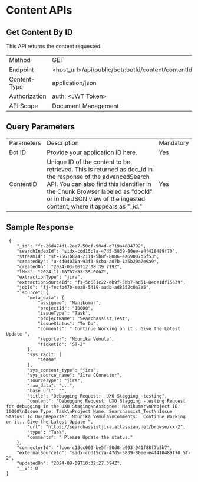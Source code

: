 # Content APIs


## Get Content By ID

This API returns the content requested.


<table>
  <tr>
   <td>Method
   </td>
   <td>GET
   </td>
  </tr>
  <tr>
   <td>Endpoint
   </td>
   <td>&lt;host_url>/api/public/bot/:botId/content/contentId
   </td>
  </tr>
  <tr>
   <td>Content-Type
   </td>
   <td>application/json
   </td>
  </tr>
  <tr>
   <td>Authorization
   </td>
   <td>auth: &lt;JWT Token>
   </td>
  </tr>
  <tr>
   <td>API Scope
   </td>
   <td>Document Management
   </td>
  </tr>
</table>

## **Query Parameters**

<table>
  <tr>
   <td>Parameters
   </td>
   <td>Description
   </td>
   <td>Mandatory
   </td>
  </tr>
  <tr>
   <td>Bot ID
   </td>
   <td>Provide your application ID here. 
   </td>
   <td>Yes
   </td>
  </tr>
  <tr>
   <td>ContentID
   </td>
   <td>Unique ID of the content to be retrieved. This is returned as doc_id in the response of the advancedSearch API. You can also find this identifier in the Chunk Browser labeled as "docId" or in the JSON view of the ingested content, where it appears as "_id."
   </td>
   <td>Yes
   </td>
  </tr>
</table>



## **Sample Response**

```
 {
    "_id": "fc-26d474d1-2aa7-50cf-984d-e719a4884792",
    "searchIndexId": "sidx-cdd15c7a-47d5-5839-80ee-e4f418489f70",
    "streamId": "st-7561b874-2114-5b8f-8086-ea69007b5f53",
    "createdBy": "u-4d04030a-93f3-5cba-a07b-1a5b20a7e9a9",
    "createdOn": "2024-03-06T12:08:39.719Z",
    "lMod": "2024-11-18T07:33:35.000Z",
    "extractionType": "jira",
    "extractionSourceId": "fs-5c651c22-eb9f-5bb7-ad51-84de1df15639",
    "jobId": "fj-fecfb47b-eea8-5419-aadb-ad8552c0a7e5",
    "_source": {
        "meta_data": {
            "assignee": "Manikumar",
            "projectId": "10000",
            "issueType": "Task",
            "projectName": "Searchassist_Test",
            "issueStatus": "To Do",
            "comments": " Continue Working on it.. Give the Latest Update ",
            "reporter": "Mounika Vemula",
            "ticketId": "ST-2"
        },
        "sys_racl": [
            "10000"
        ],
        "sys_content_type": "jira",
        "sys_source_name": "Jira COnnector",
        "sourceType": "jira",
        "raw_data": "...",
        "base_url": "",
        "title": "Debugging Request:  UXO Stagging -testing",
        "content": "Debugging Request: UXO Stagging -testing Request for debugging in the UXO Staging\nAssignee: Manikumar\nProject ID: 10000\nIssue Type: Task\nProject Name: Searchassist_Test\nIssue Status: To Do\nReporter: Mounika Vemula\nComments:  Continue Working on it.. Give the Latest Update ",
        "url": "https://searchassistjira.atlassian.net/browse/xx-2",
        "type": "Task",
        "comments": " Please Update the status."
    },
    "connectorId": "fcon-c13cc009-be5f-50d8-b903-941f88f7b3b7",
    "externalSourceId": "sidx-cdd15c7a-47d5-5839-80ee-e4f418489f70_ST-2",
    "updatedOn": "2024-09-09T10:32:27.394Z",
    "__v": 0
}
```

